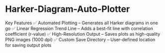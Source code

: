 # Harker-Diagram-Auto-Plotter
Key Features  ✅ Automated Plotting – Generates all Harker diagrams in one go ✅ Linear Regression Trend Line – Adds a best-fit line with correlation coefficient (r-value) ✅ High-Resolution Output – Saves plots as high-quality PNG images (1000 dpi) ✅ Custom Save Directory – User-defined location for saving output plots
